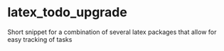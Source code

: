 # latex_todo_upgrade
Short snippet for a combination of several latex packages that allow for easy tracking of tasks
